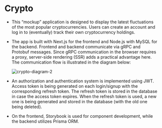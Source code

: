 # Crypto
* This “mockup” application is designed to display the latest fluctuations of the most popular cryptocurrencies. Users can create an account and log in to (eventually) track their own cryptocurrency holdings.

* The app is built with Next.js for the frontend and Node.js with MySQL for the backend. Frontend and backend communicate via gRPC and Protobuf messages. Since gRPC communication in the browser requires a proxy, server-side rendering (SSR) adds a practical advantage here. The communication flow is illustrated in the diagram below: 

  ![crypto-diagram-2](https://user-images.githubusercontent.com/41049286/150861493-77e82014-ae6e-4cad-91ad-5a7f37a06a3a.png)

* An authorization and authentication system is implemented using JWT. Access token is being generated on each login/signup with the corresponding refresh token. The refresh token is stored in the database in case the access token expires. When the refresh token is used, a new one is being generated and stored in the database (with the old one being deleted).

* On the frontend, Storybook is used for component development, while the backend utilizes Prisma ORM.
